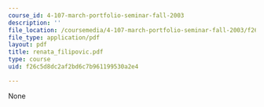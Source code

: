 ```yaml
---
course_id: 4-107-march-portfolio-seminar-fall-2003
description: ''
file_location: /coursemedia/4-107-march-portfolio-seminar-fall-2003/f26c5d8dc2af2bd6c7b961199530a2e4_renata_filipovic.pdf
file_type: application/pdf
layout: pdf
title: renata_filipovic.pdf
type: course
uid: f26c5d8dc2af2bd6c7b961199530a2e4

---
```

None